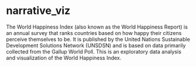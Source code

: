 # narrative_viz

The World Happiness Index (also known as the World Happiness Report) is an annual survey that ranks countries based on how happy their citizens perceive themselves to be. It is published by the United Nations Sustainable Development Solutions Network (UNSDSN) and is based on data primarily collected from the Gallup World Poll.
This is an exploratory data analysis and visualization of the World Happiness Index.
